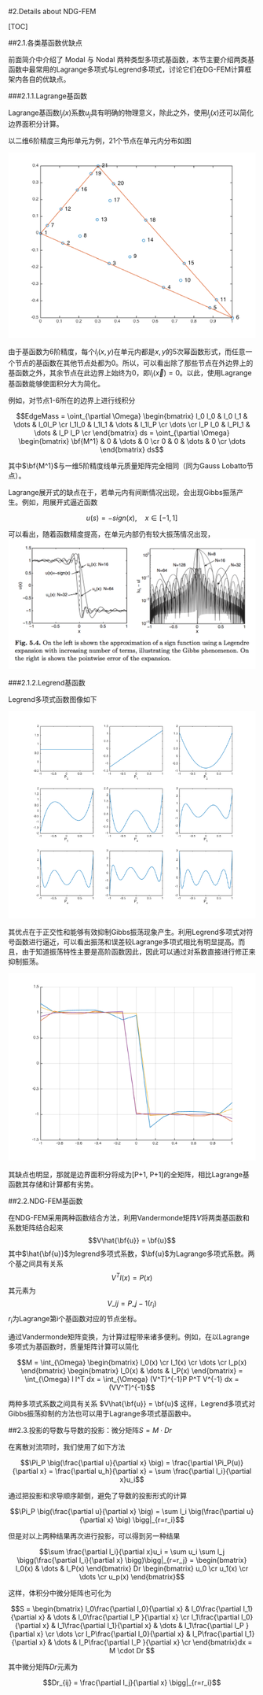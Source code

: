 #2.Details about NDG-FEM

[TOC]

##2.1.各类基函数优缺点

前面简介中介绍了 Modal 与 Nodal 两种类型多项式基函数，本节主要介绍两类基函数中最常用的Lagrange多项式与Legrend多项式，讨论它们在DG-FEM计算框架内各自的优缺点。

###2.1.1.Lagrange基函数

Lagrange基函数$l_j(x)$系数$u_j$具有明确的物理意义，除此之外，使用$l_j(x)$还可以简化边界面积分计算。

以二维6阶精度三角形单元为例，21个节点在单元内分布如图

![](fig/triangle_5.png)

由于基函数为6阶精度，每个$l_i(x,y)$在单元内都是$x,y$的5次幂函数形式，而任意一个节点的基函数在其他节点处都为0。所以，可以看出除了那些节点在外边界上的基函数之外，其余节点在此边界上始终为0，即$l_i(\vec{x}) = 0$。以此，使用Lagrange基函数能够使面积分大为简化。

例如，对节点1-6所在的边界上进行线积分

$$EdgeMass = \oint_{\partial \Omega}
\begin{bmatrix}
l_0 l_0 & l_0 l_1 & \dots & l_0l_P \cr
l_1l_0 & l_1l_1 & \dots & l_1l_P \cr
\dots \cr
l_P l_0 & l_Pl_1 & \dots & l_P l_P \cr
\end{bmatrix} ds = \oint_{\partial \Omega}
\begin{bmatrix}
\bf{M^1} & 0 & \dots & 0 \cr
0 & 0 & \dots & 0 \cr
\dots
\end{bmatrix} ds$$

其中$\bf{M^1}$与一维5阶精度线单元质量矩阵完全相同（同为Gauss Lobatto节点）。

Lagrange展开式的缺点在于，若单元内有间断情况出现，会出现Gibbs振荡产生。例如，用展开式逼近函数

$$u(s) = -sign(x), \quad x\in [-1,1]$$

可以看出，随着函数精度提高，在单元内部仍有较大振荡情况出现，
![](fig/Gibbs.png)

###2.1.2.Legrend基函数

Legrend多项式函数图像如下

![](fig/LegrendPoly.png)

其优点在于正交性和能够有效抑制Gibbs振荡现象产生。利用Legrend多项式对符号函数进行逼近，可以看出振荡和误差较Lagrange多项式相比有明显提高。而且，由于知道振荡特性主要是高阶函数因此，因此可以通过对系数直接进行修正来抑制振荡。

![](fig/GibbsLegender.png)

其缺点也明显，那就是边界面积分将成为[P+1, P+1]的全矩阵，相比Lagrange基函数其存储和计算都有劣势。


##2.2.NDG-FEM基函数

在NDG-FEM采用两种函数结合方法，利用Vandermonde矩阵$V$将两类基函数和系数矩阵结合起来
$$V\hat{\bf{u}} = \bf{u}$$
其中$\hat{\bf{u}}$为legrend多项式系数，$\bf{u}$为Lagrange多项式系数。两个基之间具有关系
$$V^T l(x) = P(x)$$
其元素为
$$V\_{ij} = P\_{j-1}(r_i)$$
$r_i$为Lagrange第i个基函数对应的节点坐标。

通过Vandermonde矩阵变换，为计算过程带来诸多便利。例如，在以Lagrange多项式为基函数时，质量矩阵计算可以简化

$$M = \int_{\Omega}
\begin{bmatrix} l_0(x) \cr l_1(x) \cr \dots \cr l_p(x)
\end{bmatrix}
\begin{bmatrix} l_0(x) & \dots & l_P(x)
\end{bmatrix} =
\int_{\Omega} l l^T dx =
\int_{\Omega} (V^T)^{-1}P P^T V^{-1} dx = (VV^T)^{-1}$$

两种多项式系数之间具有关系
$V\hat{\bf{u}} = \bf{u}$
这样，Legrend多项式对Gibbs振荡抑制的方法也可以用于Lagrange多项式基函数中。

##2.3.投影的导数与导数的投影：微分矩阵$S = M \cdot Dr$

在离散对流项时，我们使用了如下方法

$$\Pi_P \big(\frac{\partial u}{\partial x} \big) = \frac{\partial \Pi_P(u)}{\partial x} =
\frac{\partial u_h}{\partial x} = \sum \frac{\partial l_i}{\partial x}u_i$$

通过把投影和求导顺序颠倒，避免了导数的投影形式的计算

$$\Pi_P \big(\frac{\partial u}{\partial x} \big) = \sum l_i \big(\frac{\partial u}{\partial x} \big) \bigg|_{r=r_i}$$

但是对以上两种结果再次进行投影，可以得到另一种结果

$$\sum \frac{\partial l_i}{\partial x}u_i = \sum u_i \sum l_j \bigg(\frac{\partial l_i}{\partial x} \bigg)\bigg|_{r=r_j} =
\begin{bmatrix} l_0(x) & \dots & l_P(x)
\end{bmatrix} Dr
\begin{bmatrix} u_0 \cr u_1(x) \cr \dots \cr u_p(x)
\end{bmatrix}$$

这样，体积分中微分矩阵也可化为

$$S = \begin{bmatrix}
l_0\frac{\partial l_0}{\partial x} & l_0\frac{\partial l_1}{\partial x} & \dots  & l_0\frac{\partial l_P }{\partial x} \cr
l_1\frac{\partial l_0}{\partial x} & l_1\frac{\partial l_1}{\partial x} & \dots  & l_1\frac{\partial l_P }{\partial x} \cr
\dots \cr
l_P\frac{\partial l_0}{\partial x} & l_P\frac{\partial l_1}{\partial x} & \dots & l_P\frac{\partial l_P }{\partial x} \cr
\end{bmatrix}dx = M \cdot Dr $$

其中微分矩阵$Dr$元素为

$$Dr_{ij} = \frac{\partial l_j}{\partial x} \bigg|_{r=r_i}$$
